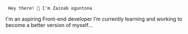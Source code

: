      Hey there! 👋 I'm Zainab oguntona 
   I'm an aspiring Front-end developer
 I’m currently learning and working to become a better version of myself...

<!---
zainab-oguntona/zainab-oguntona is a ✨ special ✨ repository because its `README.md` (this file) appears on your GitHub profile.
You can click the Preview link to take a look at your changes.
--->
